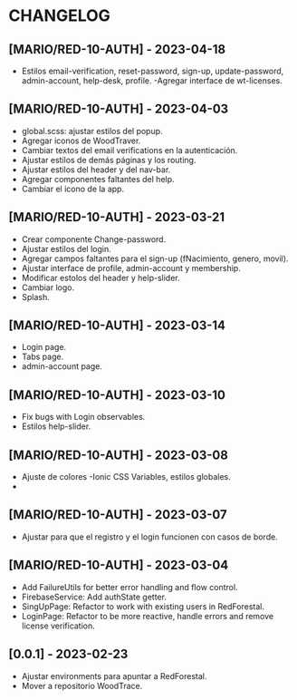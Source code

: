 # CHANGELOG

## [MARIO/RED-10-AUTH] - 2023-04-18

- Estilos email-verification, reset-password, sign-up, update-password, admin-account, help-desk, profile.
  -Agregar interface de wt-licenses.

## [MARIO/RED-10-AUTH] - 2023-04-03

- global.scss: ajustar estilos del popup.
- Agregar iconos de WoodTraver.
- Cambiar textos del email verifications en la autenticación.
- Ajustar estilos de demás páginas y los routing.
- Ajustar estilos del header y del nav-bar.
- Agregar componentes faltantes del help.
- Cambiar el icono de la app.

## [MARIO/RED-10-AUTH] - 2023-03-21

- Crear componente Change-password.
- Ajustar estilos del login.
- Agregar campos faltantes para el sign-up (fNacimiento, genero, movil).
- Ajustar interface de profile, admin-account y membership.
- Modificar estolos del header y help-slider.
- Cambiar logo.
- Splash.

## [MARIO/RED-10-AUTH] - 2023-03-14

- Login page.
- Tabs page.
- admin-account page.

## [MARIO/RED-10-AUTH] - 2023-03-10

- Fix bugs with Login observables.
- Estilos help-slider.

## [MARIO/RED-10-AUTH] - 2023-03-08

- Ajuste de colores -Ionic CSS Variables, estilos globales.
-

## [MARIO/RED-10-AUTH] - 2023-03-07

- Ajustar para que el registro y el login funcionen con casos de borde.

## [MARIO/RED-10-AUTH] - 2023-03-04

- Add FailureUtils for better error handling and flow control.
- FirebaseService: Add authState getter.
- SingUpPage: Refactor to work with existing users in RedForestal.
- LoginPage: Refactor to be more reactive, handle errors and remove license verification.

## [0.0.1] - 2023-02-23

- Ajustar environments para apuntar a RedForestal.
- Mover a repositorio WoodTrace.
